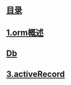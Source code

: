 
## [目录](https://github.com/jhq0113/yafr/blob/master/docs/index.md)

## [1.orm概述](https://github.com/jhq0113/yafr/blob/master/docs/orm/1.orm概述.md)

## [Db](https://github.com/jhq0113/yafr/blob/master/orm/Db.php)

## [3.activeRecord](https://github.com/jhq0113/yafr/blob/master/docs/yaf/3.activeRecord.md)